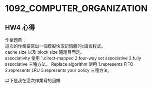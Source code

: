 # 1092_COMPUTER_ORGANIZATION
## HW4 心得
作業題目：  
這次的作業要寫出一個模擬快取記憶體的c語言程式。  
cache size 以及 block size 隨題目而定。  
associativity 使用 1.direct-mapped 2.four-way set associative 3.fully associative 三種方法。
Replace algorithm 使用 1.represents FIFO 2.represents LRU 3.represents your policy 三種方法。
  
以下是我在這次作業寫的回饋
